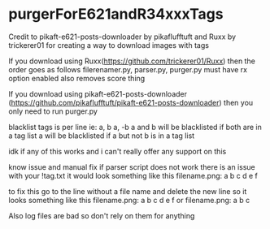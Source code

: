 # purgerForE621andR34xxxTags
Credit to pikaft-e621-posts-downloader by pikaflufftuft and Ruxx by trickerer01 for creating a way to download images with tags

If you download using Ruxx(https://github.com/trickerer01/Ruxx) then the order goes as follows
filerenamer.py, parser.py, purger.py
must have rx option enabled
also removes score thing

If you download using pikaft-e621-posts-downloader (https://github.com/pikaflufftuft/pikaft-e621-posts-downloader) then you only need to run purger.py

blacklist tags is per line ie:
a, b 
a, -b
a and b will be blacklisted if both are in a tag list
a will be blacklisted if a but not b is in a tag list

idk if any of this works and i can't really offer any support on this

know issue and manual fix
if parser script does not work there is an issue with your !tag.txt it would look something like this
filename.png: a b c
d e f

to fix this go to the line without a file name and delete the new line so it looks something like this
filename.png: a b c d e f
or
filename.png: a b c

Also log files are bad so don't rely on them for anything
